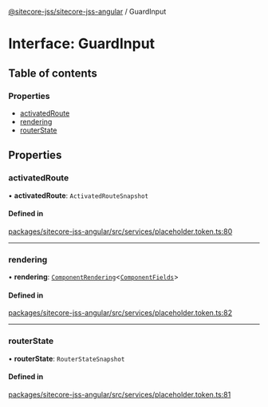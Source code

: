[@sitecore-jss/sitecore-jss-angular](../README.md) / GuardInput

# Interface: GuardInput

## Table of contents

### Properties

- [activatedRoute](GuardInput.md#activatedroute)
- [rendering](GuardInput.md#rendering)
- [routerState](GuardInput.md#routerstate)

## Properties

### activatedRoute

• **activatedRoute**: `ActivatedRouteSnapshot`

#### Defined in

[packages/sitecore-jss-angular/src/services/placeholder.token.ts:80](https://github.com/Sitecore/jss/blob/e00cdb008/packages/sitecore-jss-angular/src/services/placeholder.token.ts#L80)

___

### rendering

• **rendering**: [`ComponentRendering`](ComponentRendering.md)\<[`ComponentFields`](ComponentFields.md)\>

#### Defined in

[packages/sitecore-jss-angular/src/services/placeholder.token.ts:82](https://github.com/Sitecore/jss/blob/e00cdb008/packages/sitecore-jss-angular/src/services/placeholder.token.ts#L82)

___

### routerState

• **routerState**: `RouterStateSnapshot`

#### Defined in

[packages/sitecore-jss-angular/src/services/placeholder.token.ts:81](https://github.com/Sitecore/jss/blob/e00cdb008/packages/sitecore-jss-angular/src/services/placeholder.token.ts#L81)
